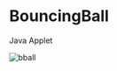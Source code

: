 # BouncingBall
Java Applet


![bball](https://cloud.githubusercontent.com/assets/26276306/23908806/4a219dbc-08d5-11e7-9c2e-13cc7d25c5ef.jpg)
